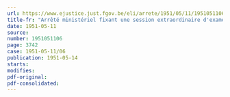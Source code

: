```yaml
---
url: https://www.ejustice.just.fgov.be/eli/arrete/1951/05/11/1951051106/justel
title-fr: "Arrêté ministériel fixant une session extraordinaire d'examen médical pour la levée de 1952."
date: 1951-05-11
source:
number: 1951051106
page: 3742
case: 1951-05-11/06
publication: 1951-05-14
starts:
modifies:
pdf-original:
pdf-consolidated:
---
```


